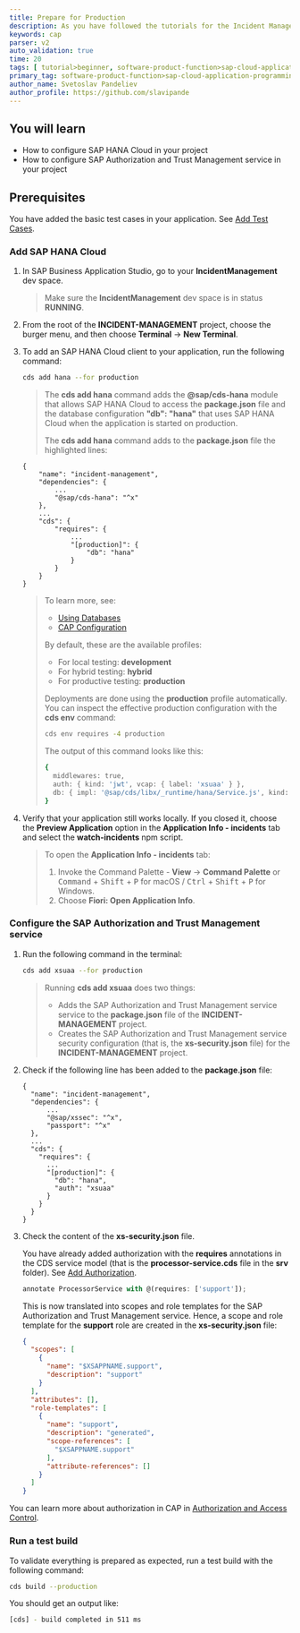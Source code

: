 ```yaml
---
title: Prepare for Production
description: As you have followed the tutorials for the Incident Management application, you’ve developed an application with an in-memory database and basic authentication. To have such an application on production, you need to make the respective configurations.
keywords: cap 
parser: v2
auto_validation: true
time: 20
tags: [ tutorial>beginner, software-product-function>sap-cloud-application-programming-model, programming-tool>node-js, software-product>sap-business-technology-platform, software-product>sap-fiori]
primary_tag: software-product-function>sap-cloud-application-programming-model
author_name: Svetoslav Pandeliev
author_profile: https://github.com/slavipande
---
```


## You will learn

- How to configure SAP HANA Cloud in your project
- How to configure SAP Authorization and Trust Management service in your project


## Prerequisites

You have added the basic test cases in your application. See [Add Test Cases](add-test-cases).


### Add SAP HANA Cloud

1. In SAP Business Application Studio, go to your **IncidentManagement** dev space.

    > Make sure the **IncidentManagement** dev space is in status **RUNNING**.

2. From the root of the **INCIDENT-MANAGEMENT** project, choose the burger menu, and then choose **Terminal** &rarr; **New Terminal**.

3. To add an SAP HANA Cloud client to your application, run the following command:

    ```bash
    cds add hana --for production
    ```

    > The **cds add hana** command adds the **@sap/cds-hana** module that allows SAP HANA Cloud to access the **package.json** file and the database configuration **"db": "hana"** that uses SAP HANA Cloud when the application is started on production.
    >
    > The **cds add hana** command adds to the **package.json** file the highlighted lines:

    ```json[5, 11-15]
    {
        "name": "incident-management",
        "dependencies": {
            ...
            "@sap/cds-hana": "^x"
        },
        ...
        "cds": {
            "requires": {
                ...
                "[production]": {
                    "db": "hana"
                }
            }
        }
    }
    ```
    
    > To learn more, see: 
    >
    > - [Using Databases](https://cap.cloud.sap/docs/guides/databases#get-hana)
    > - [CAP Configuration](https://cap.cloud.sap/docs/node.js/cds-env)
    >
    > By default, these are the available profiles: 
    >
    > - For local testing: **development**
    > - For hybrid testing: **hybrid**
    > - For productive testing: **production** 
    >
    > Deployments are done using the **production** profile automatically. You can inspect the effective production configuration with the **cds env** command:
    > 
    > ```bash
    > cds env requires -4 production
    > ```
    >
    > The output of this command looks like this:
    >
    > ```bash
    > {
    >   middlewares: true,
    >   auth: { kind: 'jwt', vcap: { label: 'xsuaa' } },
    >   db: { impl: '@sap/cds/libx/_runtime/hana/Service.js', kind: 'hana' }
    > }
    >```

2. Verify that your application still works locally. If you closed it, choose the **Preview Application** option in the **Application Info - incidents** tab and select the **watch-incidents** npm script.

    > To open the **Application Info - incidents** tab: 
    >
    >1. Invoke the Command Palette - **View** &rarr; **Command Palette** or <kbd>Command</kbd> + <kbd>Shift</kbd> + <kbd>P</kbd> for macOS / <kbd>Ctrl</kbd> + <kbd>Shift</kbd> + <kbd>P</kbd> for Windows. 
    >2. Choose **Fiori: Open Application Info**.


### Configure the SAP Authorization and Trust Management service

1. Run the following command in the terminal:

    ```bash
    cds add xsuaa --for production
    ```

    > Running **cds add xsuaa** does two things:
    >
    >- Adds the SAP Authorization and Trust Management service service to the **package.json** file of the **INCIDENT-MANAGEMENT** project.
    >- Creates the SAP Authorization and Trust Management service security configuration (that is, the **xs-security.json** file) for the **INCIDENT-MANAGEMENT** project.

2. Check if the following line has been added to the **package.json** file:
    
    ```json[5-6, 14]
    {
      "name": "incident-management",
      "dependencies": {
          ...
          "@sap/xssec": "^x",
          "passport": "^x"
      },
      ...
      "cds": {
        "requires": {
          ...
          "[production]": {
            "db": "hana",
            "auth": "xsuaa"
          }
        }
      }
    }
    ```

3. Check the content of the **xs-security.json** file.

    You have already added authorization with the **requires** annotations in the CDS service model (that is the **processor-service.cds** file in the **srv** folder). See [Add Authorization](add-authorization).

    ```js
    annotate ProcessorService with @(requires: ['support']);
    ```
    
    This is now translated into scopes and role templates for the SAP Authorization and Trust Management service. Hence, a scope and role template for the **support** role are created in the **xs-security.json** file:

    ```json
    {
      "scopes": [
        {
          "name": "$XSAPPNAME.support",
          "description": "support"
        }
      ],
      "attributes": [],
      "role-templates": [
        {
          "name": "support",
          "description": "generated",
          "scope-references": [
            "$XSAPPNAME.support"
          ],
          "attribute-references": []
        }
      ]
    }
    ```

You can learn more about authorization in CAP in [Authorization and Access Control](https://cap.cloud.sap/docs/guides/authorization).

### Run a test build

To validate everything is prepared as expected, run a test build with the following command:

```bash
cds build --production
```
You should get an output like:

```bash
[cds] - build completed in 511 ms
```